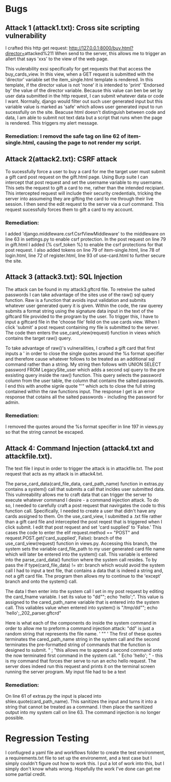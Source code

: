 # Bugs

## Attack 1 (attack1.txt): Cross site scripting vulnerability

I crafted this http get request: http://127.0.0.1:8000/buy.html?director=<script>alert('xxs')</script>attacked%211 
When send to the server, this allows me to trigger an allert that says 'xxs' to the view of the web page. 


This vulerability exsi specifically for get requests that that access the buy_cards_view. 
In this view, when a GET request is submitted with the 'director' variable set the item_single.html template is rendered. 
In this template, if the director value is not 'none' it is intended to 'print' 'Endorsed by' the value of the director variable. Because this value can ben be set by user data submitted in the http request, I can submit whatever data or code I want.
Normally, django would filter out such user generated input but this variable value is marked as 'safe' which allows user generated input to run sucessfully on the site. 
Beacuse html doesn't distinguish between code and data, I am able to submit not text data but a script that runs when the page is rendered.
This triggers my alert message. 

### Remediation: I removd the safe tag on line 62 of item-single.html, causing the page to not render my script.

## Attack 2(attack2.txt): CSRF attack 

To sucessfully force a user to buy a card for me the target user must submit a gift card post request on the gift.html page.
Using Burp suite I can intercept that post request and set the username variable to my username. This sets the request to gift a card to me, rather than the intended recipiant.
This intercepted request will include their security credentials, tricking the server into assumeing they are gifting the card to me through their live session. 
I then  send the edit request to the server via a curl command.
This request sucessfully forces them to gift a card to my account. 

### Remediation: 
I added 'django.middleware.csrf.CsrfViewMiddleware' to the middleware on line 63 in settings.py to enable csrf protection.
In the post request on line 79 in gift.html I added {% csrf_token %}  to enable the csrf protections for that post request. 
I also added tokens on line 79 of item-single.html, line 78 of login.html, line 72 of register.html, line 93 of use-card.html to further secure the site. 

## Attack 3 (attack3.txt): SQL Injection
The attack can be found in my attack3.gftcrd file.
To retreive the salted passwords I can take advantage of the sites use of the raw() sql query function. 
Raw is a function that avoids input validation and submits whatever user generated query it is given.
Within the code, the raw querey submits a format string using the signature data input in the text of the giftcard file provided to the program by the user. 
To trigger this, I have to input a giftcard file in the 'choose file' feild on the use cards view. When I click 'submit' a post request containing my file is submitted to the server. 
The code then enters the use_card_view(request) function in views which contains the target raw() query. 

To take advantage of raw()'s vulnerailities, I crafted a gift card that first inputs a ' in order to close the single quotes around the %s format specifier and therefore cause whatever follows to be treated as an additional sql command rather than a string.
My string then follows with UNION SELECT password FROM LegacySite_user which adds a second sql query to the pre exsisting query inside the raw() function.
This query selects the password column from the user table, the column that contains the salted passwords. 
I end this with anothe signle quote "'" which acts to close the full string contained within the raw functions input. 
The response I get is an error response that cotains all the salted passwords - including the password for admin. 

### Remediation: 
I removed the quotes around the %s format specifier in line 197 in views.py so that the string cannot be escaped. 


## Attack 4: Command Injection (attack4.txt and attackfile.txt). 

The text file I input in order to trigger the attack is in attackfile.txt. The post request that acts as my attack is in attack4.txt. 

The parse_card_data(card_file_data, card_path_name) function in extras.py contains a system() call that submits a call that incldes user submitted data.
This vulnreability allows me to craft data that can trigger the server to execute whatever command I desire - a command injection attack. 
To do so, I needed to carefully craft a post request that navirgates the code to this function call. 
Specifically, I needed to create a user that didn't have any cards assigned to them.
On the use_card_view, I submitted a .txt file rather than a gift card file  and intercepted the post reqest that is triggered when I click submit.
I edit that post request and set 'card supplied' to 'False.' This cases the code to enter the  elif request.method == "POST" and request.POST.get('card_supplied', False): branch of the use_card_view(request) function in views.py.
Accessing this branch, the system sets the variable card_file_path to my user generated card file name which will later be entered into the system() call.
This variable is entered into the parse_card_data() function where the system call resides.
To by pass the  if type(card_file_data) != str: branch which would avoid the system call I had to input a text file, that contains a data that is indeed a string and, not a gift card file. The program then allows my to continue to the 'except' branch and onto the system() call. 

The data I then enter into the system call I set in my post request by editing the card_fname variable. I set its value to "dd""; echo 'hello';".
This value is assigned to the  cared_path_name variable that is entered into the system call. This valiables value when entered into system() is "/tmp/dd""; echo 'hello';_202_parser.gftcrd"

Here is what each of the components do inside the system command in order to allow me to preform a command injection attack:
"dd" is just a random string that represents the file name. 
' "" ' The first of these quotes terminates the cared_path_name string in the system call and the second terminates the pre-formatted string of commands that the function is designed to submit.
" ; "this allows me to append a second command onto the now terminated first command in the system call.
" Echo 'hello'; " - this is my command that forces ther serve to run an echo hello request. The server does indeed run this request and prints it on the terminal screen running the server program.
My input file had to be a text 

### Remediation: 
On line 61 of extras.py the input is placed into shlex.quote(card_path_name). This sanitizes the input and turns it into a string that cannot be treated as a command. I then place the sanitized output into my system call on line 63. The command injection is no longer possible. 



# Regression Testing
I confiugred a yaml file and workflows folder to create the test environment, a requirements.txt file to set up the environemnt, and a test case but I simply couldn't figure out how to work this. I put a lot of work into this, but I simply don't know whats wrong. Hopefully the work I've done can get me some partial credit. 
